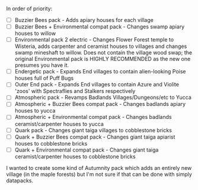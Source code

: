In order of priority:

- [ ] Buzzier Bees pack - Adds apiary houses for each village
- [ ] Buzzier Bees + Environmental compat pack - Changes swamp apiary houses to willow
- [ ] Environmental pack 2 electric <CLICHE AVERTED> - Changes Flower Forest temple to Wisteria, adds carpenter and ceramist houses to villages and changes swamp mineshaft to willow. Does not contain the village wood swap; the original Environmental pack is HIGHLY RECOMMENDED as the new one presumes you have it.
- [ ] Endergetic pack - Expands End villages to contain alien-looking Poise houses full of Puff Bugs
- [ ] Outer End pack - Expands End villages to contain Azure and Violite 'zoos' with Spectraflies and Stalkers respectively
- [ ] Atmospheric pack - Revamps Badlands Villages/Dungeons/etc to Yucca
- [ ] Atmospheric + Buzzier Bees compat pack - Changes badlands apiary houses to yucca
- [ ] Atmospheric + Environmental compat pack - Changes badlands ceramist/carpenter houses to yucca
- [ ] Quark pack - Changes giant taiga villages to cobblestone bricks
- [ ] Quark + Buzzier Bees compat pack - Changes giant taiga apiarist houses to cobblestone bricks
- [ ] Quark + Environmental compat pack - Changes giant taiga ceramist/carpenter houses to cobblestone bricks

I wanted to create some kind of Autumnity pack which adds an entirely new village (in the maple forests) but I'm not sure if that can be done with simply datapacks.
